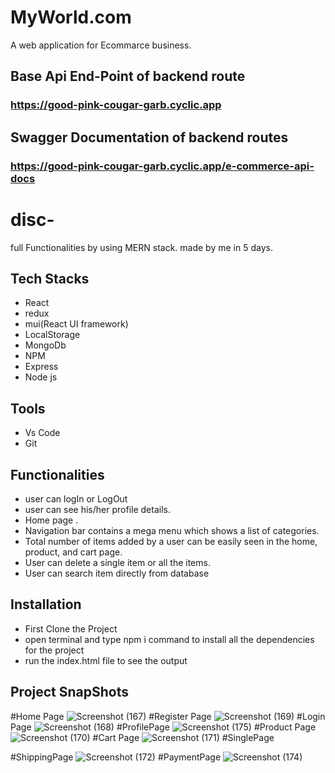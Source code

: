 
# MyWorld.com
A web application for Ecommarce business.

## Base Api End-Point of backend route
### https://good-pink-cougar-garb.cyclic.app

## Swagger Documentation of backend routes
### https://good-pink-cougar-garb.cyclic.app/e-commerce-api-docs

# disc- 
full Functionalities by using MERN stack. made by me in 5 days.  


 ## Tech Stacks
 - React 
 - redux
 - mui(React UI framework)
 - LocalStorage
 - MongoDb
 - NPM
 - Express
 - Node js
 
## Tools
 - Vs Code
 - Git
## Functionalities
- user can logIn or LogOut 
- user can see his/her profile details. 
- Home page .
- Navigation bar contains a mega menu which shows a list of
categories.
- Total number of items added by a user can be easily seen in
the home, product, and cart page.
- User can delete a single item or all the items.
- User can search item directly from database
## Installation
- First Clone the Project
- open terminal and type npm i command to install all the dependencies for the project
- run the index.html file to see the output


## Project SnapShots

#Home Page
![Screenshot (167)](https://github.com/Yunuslala/My-World-App/assets/112767616/15424b02-329f-45e6-847f-f54f679ee7cd)
#Register Page
![Screenshot (169)](https://github.com/Yunuslala/My-World-App/assets/112767616/ab6930c7-4f38-44d8-a1c6-f0345ad04c14)
#Login Page
![Screenshot (168)](https://github.com/Yunuslala/My-World-App/assets/112767616/ef255158-cc3a-49be-a3f6-ba219bb14865)
#ProfilePage
![Screenshot (175)](https://github.com/Yunuslala/My-World-App/assets/112767616/50a2b6c9-235e-41bb-866f-0b826530d8d4)
#Product Page
![Screenshot (170)](https://github.com/Yunuslala/My-World-App/assets/112767616/90d0457e-4d08-4e36-b4fe-e315e68f119d)
#Cart Page
![Screenshot (171)](https://github.com/Yunuslala/My-World-App/assets/112767616/e3a9d544-363d-4e75-89bd-379198623e95)
#SinglePage

#ShippingPage
![Screenshot (172)](https://github.com/Yunuslala/My-World-App/assets/112767616/6c5e551e-6d8b-4dcb-8297-b15d35cbcd32)
#PaymentPage
![Screenshot (174)](https://github.com/Yunuslala/My-World-App/assets/112767616/0ad9d2e1-5124-48e4-8b4a-7215bf3e71aa)


